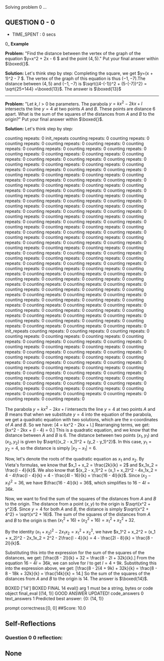 Solving problem 0 ...



## QUESTION 0 - 0 
- TIME_SPENT : 0 secs

0_
**Example**

**Problem:** 
"Find the distance between the vertex of the graph of the equation $y=x^2 + 2x - 6 $ and the point $(4, 5)$."
Put your final answer within $\boxed{}$.

**Solution:** 
Let's think step by step:
Completing the square, we get $y=(x + 1)^2 - 7 $. The vertex of the graph of this equation is thus $(-1, -7)$.The distance between $(4, 5)$ and $(-1, -7)$ is $\sqrt{(4-(-1))^2 + (5-(-7))^2} = \sqrt{25+144} =\boxed{13}$. The answer is $\boxed{13}$


---

**Problem:** 
"Let $k, l > 0$ be parameters. The parabola $y = kx^2 - 2kx + l$ intersects the line $y = 4$ at two points $A$ and $B$. These points are distance 6 apart. What is the sum of the squares of the distances from $A$ and $B$ to the origin?"
Put your final answer within $\boxed{}$.

**Solution:** 
Let's think step by step:

counting repeats: 0
init_repeats
counting repeats: 0
counting repeats: 0
counting repeats: 0
counting repeats: 0
counting repeats: 0
counting repeats: 0
counting repeats: 0
counting repeats: 0
counting repeats: 0
counting repeats: 0
counting repeats: 0
counting repeats: 0
counting repeats: 0
counting repeats: 0
counting repeats: 0
counting repeats: 0
counting repeats: 0
counting repeats: 0
counting repeats: 0
counting repeats: 0
counting repeats: 0
counting repeats: 0
counting repeats: 0
counting repeats: 0
counting repeats: 0
counting repeats: 0
counting repeats: 0
counting repeats: 0
counting repeats: 0
counting repeats: 0
counting repeats: 0
counting repeats: 0
counting repeats: 0
counting repeats: 0
counting repeats: 0
counting repeats: 0
counting repeats: 0
counting repeats: 0
counting repeats: 0
counting repeats: 0
counting repeats: 0
counting repeats: 0
counting repeats: 0
counting repeats: 0
counting repeats: 0
counting repeats: 0
counting repeats: 0
counting repeats: 0
counting repeats: 0
counting repeats: 0
counting repeats: 0
counting repeats: 0
counting repeats: 0
counting repeats: 0
counting repeats: 0
counting repeats: 0
counting repeats: 0
counting repeats: 0
counting repeats: 0
counting repeats: 0
counting repeats: 0
counting repeats: 0
counting repeats: 0
counting repeats: 0
counting repeats: 0
counting repeats: 0
counting repeats: 0
counting repeats: 0
counting repeats: 0
counting repeats: 0
counting repeats: 0
counting repeats: 0
counting repeats: 0
counting repeats: 0
counting repeats: 0
counting repeats: 0
counting repeats: 0
counting repeats: 0
counting repeats: 0
counting repeats: 0
counting repeats: 0
counting repeats: 0
counting repeats: 0
counting repeats: 0
counting repeats: 0
counting repeats: 0
counting repeats: 0
counting repeats: 0
counting repeats: 0
counting repeats: 0
counting repeats: 0
counting repeats: 0
counting repeats: 0
counting repeats: 0
counting repeats: 0
counting repeats: 0
counting repeats: 0
counting repeats: 0
counting repeats: 0
counting repeats: 0
counting repeats: 0
counting repeats: 0
counting repeats: 0
counting repeats: 0
counting repeats: 0
counting repeats: 0
counting repeats: 0
counting repeats: 0
counting repeats: 0
counting repeats: 0
counting repeats: 0
counting repeats: 0
counting repeats: 0
counting repeats: 0
counting repeats: 0
counting repeats: 0
counting repeats: 0
counting repeats: 0
counting repeats: 0
counting repeats: 0
counting repeats: 0
counting repeats: 0
counting repeats: 0
counting repeats: 0
counting repeats: 0
counting repeats: 0
counting repeats: 0
counting repeats: 0
init_repeats
counting repeats: 0
counting repeats: 0
counting repeats: 0
counting repeats: 0
counting repeats: 0
counting repeats: 0
counting repeats: 0
counting repeats: 0
counting repeats: 0
counting repeats: 0
counting repeats: 0
counting repeats: 0
counting repeats: 0
counting repeats: 0
counting repeats: 0
counting repeats: 0
counting repeats: 0
counting repeats: 0
counting repeats: 0
counting repeats: 0
counting repeats: 0
counting repeats: 0
counting repeats: 0
counting repeats: 0
counting repeats: 0
counting repeats: 0
counting repeats: 0
counting repeats: 0
counting repeats: 0
counting repeats: 0
counting repeats: 0
counting repeats: 0
counting repeats: 0
counting repeats: 0
counting repeats: 0
counting repeats: 0
counting repeats: 0
counting repeats: 0
counting repeats: 0
counting repeats: 0
counting repeats: 0
counting repeats: 0
counting repeats: 0
counting repeats: 0
counting repeats: 0
counting repeats: 0
counting repeats: 0

The parabola $y = kx^2 - 2kx + l$ intersects the line $y = 4$ at two points $A$ and $B$ means that when we substitute $y = 4$ into the equation of the parabola, we get a quadratic equation with two solutions, which are the x-coordinates of $A$ and $B$. So we have:
\[4 = kx^2 - 2kx + l.\]
Rearranging terms, we get:
\[kx^2 - 2kx + (l - 4) = 0.\]
This is a quadratic equation, and we know that the distance between $A$ and $B$ is 6. The distance between two points $(x_1, y_1)$ and $(x_2, y_2)$ is given by $\sqrt{(x_2 - x_1)^2 + (y_2 - y_1)^2}$. In this case, $y_1 = y_2 = 4$, so the distance is simply $|x_2 - x_1| = 6$.

Now, let's denote the roots of the quadratic equation as $x_1$ and $x_2$. By Vieta's formulas, we know that $x_1 + x_2 = \frac{2k}{k} = 2$ and $x_1x_2 = \frac{l - 4}{k}$. We also know that $(x_2 - x_1)^2 = (x_1 + x_2)^2 - 4x_1x_2 = 4 - 4\frac{l - 4}{k} = 4 - \frac{4l - 16}{k} = \frac{16 - 4l}{k}$. Since $(x_2 - x_1)^2 = 36$, we have $\frac{16 - 4l}{k} = 36$, which simplifies to $16 - 4l = 36k$.

Now, we want to find the sum of the squares of the distances from $A$ and $B$ to the origin. The distance from a point $(x, y)$ to the origin is $\sqrt{x^2 + y^2}$. Since $y = 4$ for both $A$ and $B$, the distance is simply $\sqrt{x^2 + 4^2} = \sqrt{x^2 + 16}$. The sum of the squares of the distances from $A$ and $B$ to the origin is then $(x_1^2 + 16) + (x_2^2 + 16) = x_1^2 + x_2^2 + 32$.

By the identity $(x_1 + x_2)^2 - 2x_1x_2 = x_1^2 + x_2^2$, we have $x_1^2 + x_2^2 = (x_1 + x_2)^2 - 2x_1x_2 = 2^2 - 2\frac{l - 4}{k} = 4 - \frac{2l - 8}{k} = \frac{8 - 2l}{k}$.

Substituting this into the expression for the sum of the squares of the distances, we get:
\[\frac{8 - 2l}{k} + 32 = \frac{8 - 2l + 32k}{k}.\]
From the equation $16 - 4l = 36k$, we can solve for $l$ to get $l = 4 + 9k$. Substituting this into the expression above, we get:
\[\frac{8 - 2(4 + 9k) + 32k}{k} = \frac{8 - 8 - 18k + 32k}{k} = \frac{14k}{k} = 14.\]
So the sum of the squares of the distances from $A$ and $B$ to the origin is 14. The answer is $\boxed{14}$.

BOXED ['14']
BOXED FINAL 14
eval() arg 1 must be a string, bytes or code object final_eval
[(14, 1)]
GOOD ANSWER UPDATED!
code_answers 0 text_answers 1
Predicted best answer: {0: (14, 1)}

prompt correctness:[0, 0]
##Score: 10.0

## Self-Reflections

### Question 0 0 reflection:
None
---
